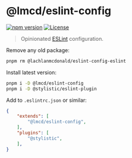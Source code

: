 # @lmcd/eslint-config

[![npm version](https://badge.fury.io/js/@lmcd%2Feslint-config.svg)](https://badge.fury.io/js/@lmcd%2Feslint-config)
[![License](https://img.shields.io/npm/l/@lmcd/eslint-config)](https://github.com/lachlanmcdonald/eslint-config/blob/master/LICENSE)

> Opinionated [ESLint](https://eslint.org/) configuration.

Remove any old package:

```sh
pnpm rm @lachlanmcdonald/eslint-config-eslint
```

Install latest version:

```sh
pnpm i -D @lmcd/eslint-config
pnpm i -D @stylistic/eslint-plugin
```

Add to `.eslintrc.json` or similar:

```json
{
    "extends": [
        "@lmcd/eslint-config",
    ],
    "plugins": [
        "@stylistic",
    ],
}
```
